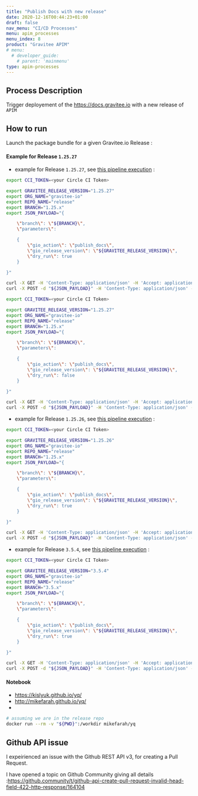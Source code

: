 ```yaml
---
title: "Publish Docs with new release"
date: 2020-12-16T00:44:23+01:00
draft: false
nav_menu: "CI/CD Processes"
menu: apim_processes
menu_index: 8
product: "Gravitee APIM"
# menu:
  # developer_guide:
    # parent: 'mainmenu'
type: apim-processes
---
```


## Process Description

Trigger deployement of the https://docs.gravitee.io with a new release of `APIM`


## How to run

Launch the package bundle for a given Gravitee.io Release :

#### Example for Release `1.25.27`

* example for Release `1.25.27`, see [this pipeline execution](cccccc)  :

```bash
export CCI_TOKEN=<your Circle CI Token>

export GRAVITEE_RELEASE_VERSION="1.25.27"
export ORG_NAME="gravitee-io"
export REPO_NAME="release"
export BRANCH="1.25.x"
export JSON_PAYLOAD="{

    \"branch\": \"${BRANCH}\",
    \"parameters\":

    {
        \"gio_action\": \"publish_docs\",
        \"gio_release_version\": \"${GRAVITEE_RELEASE_VERSION}\",
        \"dry_run\": true
    }

}"

curl -X GET -H 'Content-Type: application/json' -H 'Accept: application/json' -H "Circle-Token: ${CCI_TOKEN}" https://circleci.com/api/v2/me | jq .
curl -X POST -d "${JSON_PAYLOAD}" -H 'Content-Type: application/json' -H 'Accept: application/json' -H "Circle-Token: ${CCI_TOKEN}" https://circleci.com/api/v2/project/gh/${ORG_NAME}/${REPO_NAME}/pipeline | jq .

```

```bash
export CCI_TOKEN=<your Circle CI Token>

export GRAVITEE_RELEASE_VERSION="1.25.27"
export ORG_NAME="gravitee-io"
export REPO_NAME="release"
export BRANCH="1.25.x"
export JSON_PAYLOAD="{

    \"branch\": \"${BRANCH}\",
    \"parameters\":

    {
        \"gio_action\": \"publish_docs\",
        \"gio_release_version\": \"${GRAVITEE_RELEASE_VERSION}\",
        \"dry_run\": false
    }

}"

curl -X GET -H 'Content-Type: application/json' -H 'Accept: application/json' -H "Circle-Token: ${CCI_TOKEN}" https://circleci.com/api/v2/me | jq .
curl -X POST -d "${JSON_PAYLOAD}" -H 'Content-Type: application/json' -H 'Accept: application/json' -H "Circle-Token: ${CCI_TOKEN}" https://circleci.com/api/v2/project/gh/${ORG_NAME}/${REPO_NAME}/pipeline | jq .

```


* example for Release `1.25.26`, see [this pipeline execution](cccccc)  :

```bash
export CCI_TOKEN=<your Circle CI Token>

export GRAVITEE_RELEASE_VERSION="1.25.26"
export ORG_NAME="gravitee-io"
export REPO_NAME="release"
export BRANCH="1.25.x"
export JSON_PAYLOAD="{

    \"branch\": \"${BRANCH}\",
    \"parameters\":

    {
        \"gio_action\": \"publish_docs\",
        \"gio_release_version\": \"${GRAVITEE_RELEASE_VERSION}\",
        \"dry_run\": true
    }

}"

curl -X GET -H 'Content-Type: application/json' -H 'Accept: application/json' -H "Circle-Token: ${CCI_TOKEN}" https://circleci.com/api/v2/me | jq .
curl -X POST -d "${JSON_PAYLOAD}" -H 'Content-Type: application/json' -H 'Accept: application/json' -H "Circle-Token: ${CCI_TOKEN}" https://circleci.com/api/v2/project/gh/${ORG_NAME}/${REPO_NAME}/pipeline | jq .
```


* example for Release `3.5.4`, see [this pipeline execution](cccccc)  :

```bash
export CCI_TOKEN=<your Circle CI Token>

export GRAVITEE_RELEASE_VERSION="3.5.4"
export ORG_NAME="gravitee-io"
export REPO_NAME="release"
export BRANCH="3.5.x"
export JSON_PAYLOAD="{

    \"branch\": \"${BRANCH}\",
    \"parameters\":

    {
        \"gio_action\": \"publish_docs\",
        \"gio_release_version\": \"${GRAVITEE_RELEASE_VERSION}\",
        \"dry_run\": true
    }

}"

curl -X GET -H 'Content-Type: application/json' -H 'Accept: application/json' -H "Circle-Token: ${CCI_TOKEN}" https://circleci.com/api/v2/me | jq .
curl -X POST -d "${JSON_PAYLOAD}" -H 'Content-Type: application/json' -H 'Accept: application/json' -H "Circle-Token: ${CCI_TOKEN}" https://circleci.com/api/v2/project/gh/${ORG_NAME}/${REPO_NAME}/pipeline | jq .
```

#### Notebook

* https://kislyuk.github.io/yq/
* http://mikefarah.github.io/yq/
*
```bash
# assuming we are in the release repo
docker run --rm -v "${PWD}":/workdir mikefarah/yq
```

## Github API issue

I expeirienced an issue with the Github REST API v3, for creating a Pull Request.

I have opened a topic on Github Community giving all details :https://github.community/t/github-api-create-pull-request-invalid-head-field-422-http-response/164104

